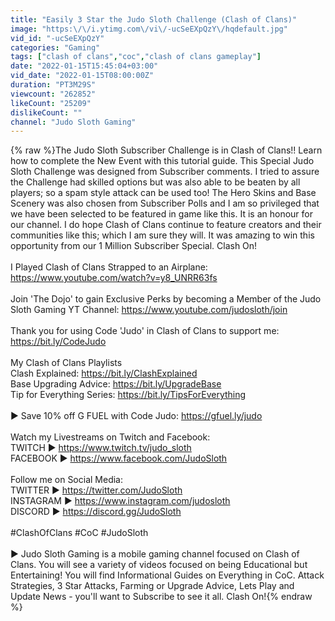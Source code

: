 ```yaml
---
title: "Easily 3 Star the Judo Sloth Challenge (Clash of Clans)"
image: "https:\/\/i.ytimg.com\/vi\/-ucSeEXpQzY\/hqdefault.jpg"
vid_id: "-ucSeEXpQzY"
categories: "Gaming"
tags: ["clash of clans","coc","clash of clans gameplay"]
date: "2022-01-15T15:45:04+03:00"
vid_date: "2022-01-15T08:00:00Z"
duration: "PT3M29S"
viewcount: "262852"
likeCount: "25209"
dislikeCount: ""
channel: "Judo Sloth Gaming"
---
```

{% raw %}The Judo Sloth Subscriber Challenge is in Clash of Clans!! Learn how to complete the New Event with this tutorial guide. This Special Judo Sloth Challenge was designed from Subscriber comments. I tried to assure the Challenge had skilled options but was also able to be beaten by all players; so a spam style attack can be used too! The Hero Skins and Base Scenery was also chosen from Subscriber Polls and I am so privileged that we have been selected to be featured in game like this. It is an honour for our channel. I do hope Clash of Clans continue to feature creators and their communities like this; which I am sure they will. It was amazing to win this opportunity from our 1 Million Subscriber Special. Clash On!<br /><br />I Played Clash of Clans Strapped to an Airplane: <a rel="nofollow" target="blank" href="https://www.youtube.com/watch?v=y8_UNRR63fs">https://www.youtube.com/watch?v=y8_UNRR63fs</a><br /><br />Join 'The Dojo' to gain Exclusive Perks by becoming a Member of the Judo Sloth Gaming YT Channel: <a rel="nofollow" target="blank" href="https://www.youtube.com/judosloth/join">https://www.youtube.com/judosloth/join</a><br /><br />Thank you for using Code 'Judo' in Clash of Clans to support me: <a rel="nofollow" target="blank" href="https://bit.ly/CodeJudo">https://bit.ly/CodeJudo</a><br /><br />My Clash of Clans Playlists<br />Clash Explained: <a rel="nofollow" target="blank" href="https://bit.ly/ClashExplained">https://bit.ly/ClashExplained</a><br />Base Upgrading Advice: <a rel="nofollow" target="blank" href="https://bit.ly/UpgradeBase">https://bit.ly/UpgradeBase</a><br />Tip for Everything Series: <a rel="nofollow" target="blank" href="https://bit.ly/TipsForEverything">https://bit.ly/TipsForEverything</a><br /><br />► Save 10% off G FUEL with Code Judo: <a rel="nofollow" target="blank" href="https://gfuel.ly/judo">https://gfuel.ly/judo</a><br /><br />Watch my Livestreams on Twitch and Facebook:<br />TWITCH ► <a rel="nofollow" target="blank" href="https://www.twitch.tv/judo_sloth">https://www.twitch.tv/judo_sloth</a><br />FACEBOOK ► <a rel="nofollow" target="blank" href="https://www.facebook.com/JudoSloth">https://www.facebook.com/JudoSloth</a><br /><br />Follow me on Social Media:<br />TWITTER ► <a rel="nofollow" target="blank" href="https://twitter.com/JudoSloth">https://twitter.com/JudoSloth</a><br />INSTAGRAM ► <a rel="nofollow" target="blank" href="https://www.instagram.com/judosloth">https://www.instagram.com/judosloth</a><br />DISCORD ► <a rel="nofollow" target="blank" href="https://discord.gg/JudoSloth">https://discord.gg/JudoSloth</a><br /><br />#ClashOfClans #CoC #JudoSloth<br /><br />► Judo Sloth Gaming is a mobile gaming channel focused on Clash of Clans. You will see a variety of videos focused on being Educational but Entertaining! You will find Informational Guides on Everything in CoC. Attack Strategies, 3 Star Attacks, Farming or Upgrade Advice, Lets Play and Update News - you'll want to Subscribe to see it all. Clash On!{% endraw %}
